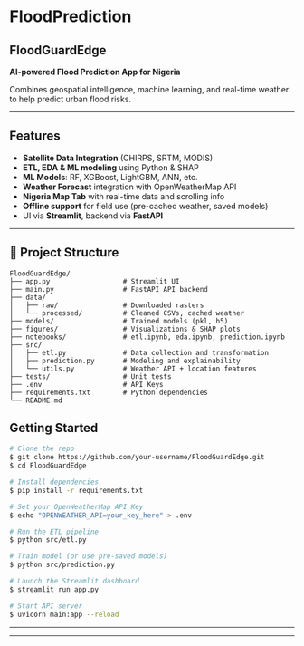 # FloodPrediction
## FloodGuardEdge  

**AI-powered Flood Prediction App for Nigeria**   

Combines geospatial intelligence, machine learning, and real-time weather to help predict urban flood risks.

---
## Features
- **Satellite Data Integration** (CHIRPS, SRTM, MODIS)
- **ETL, EDA & ML modeling** using Python & SHAP
- **ML Models**: RF, XGBoost, LightGBM, ANN, etc.
- **Weather Forecast** integration with OpenWeatherMap API
- **Nigeria Map Tab** with real-time data and scrolling info
- **Offline support** for field use (pre-cached weather, saved models)
- UI via **Streamlit**, backend via **FastAPI**


---

## 📁 Project Structure
```
FloodGuardEdge/
├── app.py                  # Streamlit UI
├── main.py                 # FastAPI API backend
├── data/
│   ├── raw/                # Downloaded rasters
│   └── processed/          # Cleaned CSVs, cached weather
├── models/                 # Trained models (pkl, h5)
├── figures/                # Visualizations & SHAP plots
├── notebooks/              # etl.ipynb, eda.ipynb, prediction.ipynb
├── src/
│   ├── etl.py              # Data collection and transformation
│   ├── prediction.py       # Modeling and explainability
│   └── utils.py            # Weather API + location features
├── tests/                  # Unit tests
├── .env                    # API Keys
├── requirements.txt        # Python dependencies
└── README.md
```


##  Getting Started
```bash
# Clone the repo
$ git clone https://github.com/your-username/FloodGuardEdge.git
$ cd FloodGuardEdge

# Install dependencies
$ pip install -r requirements.txt

# Set your OpenWeatherMap API Key
$ echo "OPENWEATHER_API=your_key_here" > .env

# Run the ETL pipeline
$ python src/etl.py

# Train model (or use pre-saved models)
$ python src/prediction.py

# Launch the Streamlit dashboard
$ streamlit run app.py

# Start API server
$ uvicorn main:app --reload
```






---
---
